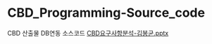 # CBD_Programming-Source_code
CBD 산출물 DB연동 소스코드
[CBD요구사항분석-김봉균.pptx](https://github.com/Maister-Kim/CBD_Programming-Source_code/files/8955869/CBD.-.pptx)
